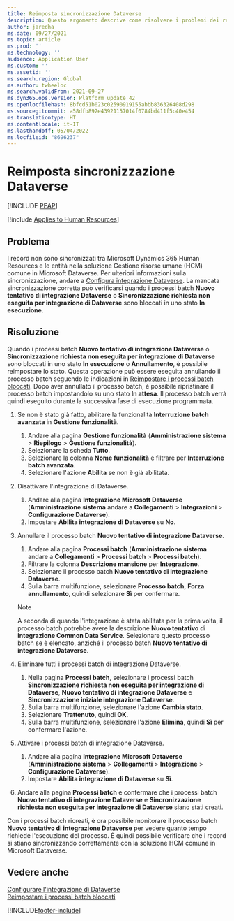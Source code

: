 ```yaml
---
title: Reimposta sincronizzazione Dataverse
description: Questo argomento descrive come risolvere i problemi dei record che non si sincronizzano correttamente tra Microsoft Dynamics 365 Human Resources e la soluzione Gestione risorse umane (HCM) comune in Microsoft Dataverse.
author: jaredha
ms.date: 09/27/2021
ms.topic: article
ms.prod: ''
ms.technology: ''
audience: Application User
ms.custom: ''
ms.assetid: ''
ms.search.region: Global
ms.author: twheeloc
ms.search.validFrom: 2021-09-27
ms.dyn365.ops.version: Platform update 42
ms.openlocfilehash: 8bfcd51b023c02590919155abbb836326408d298
ms.sourcegitcommit: a58dfb892e43921157014f0784bd411f5c40e454
ms.translationtype: HT
ms.contentlocale: it-IT
ms.lasthandoff: 05/04/2022
ms.locfileid: "8696237"
---
```

# <a name="reset-dataverse-synchronization"></a>Reimposta sincronizzazione Dataverse


[!INCLUDE [PEAP](../includes/peap-2.md)]

[!include [Applies to Human Resources](../includes/applies-to-hr.md)]

## <a name="issue"></a>Problema

I record non sono sincronizzati tra Microsoft Dynamics 365 Human Resources e le entità nella soluzione Gestione risorse umane (HCM) comune in Microsoft Dataverse. Per ulteriori informazioni sulla sincronizzazione, andare a [Configura integrazione Dataverse](hr-admin-integration-common-data-service.md). La mancata sincronizzazione corretta può verificarsi quando i processi batch **Nuovo tentativo di integrazione Dataverse** o **Sincronizzazione richiesta non eseguita per integrazione di Dataverse** sono bloccati in uno stato **In esecuzione**.

## <a name="resolution"></a>Risoluzione

Quando i processi batch **Nuovo tentativo di integrazione Dataverse** o **Sincronizzazione richiesta non eseguita per integrazione di Dataverse** sono bloccati in uno stato **In esecuzione** o **Annullamento**, è possibile reimpostare lo stato. Questa operazione può essere eseguita annullando il processo batch seguendo le indicazioni in [Reimpostare i processi batch bloccati](hr-admin-troubleshooting-batch-execution.md). Dopo aver annullato il processo batch, è possibile ripristinare il processo batch impostandolo su uno stato **In attesa**. Il processo batch verrà quindi eseguito durante la successiva fase di esecuzione programmata.

1. Se non è stato già fatto, abilitare la funzionalità **Interruzione batch avanzata** in **Gestione funzionalità**.
   1. Andare alla pagina **Gestione funzionalità** (**Amministrazione sistema** > **Riepilogo** > **Gestione funzionalità**).
   2. Selezionare la scheda **Tutto**.
   3. Selezionare la colonna **Nome funzionalità** e filtrare per **Interruzione batch avanzata**.
   4. Selezionare l'azione **Abilita** se non è già abilitata.

2. Disattivare l'integrazione di Dataverse.
   1. Andare alla pagina **Integrazione Microsoft Dataverse** (**Amministrazione sistema** andare a **Collegamenti** > **Integrazioni** > **Configurazione Dataverse**).
   2. Impostare **Abilita integrazione di Dataverse** su **No**.

3. Annullare il processo batch **Nuovo tentativo di integrazione Dataverse**.
   1. Andare alla pagina **Processi batch** (**Amministrazione sistema** andare a **Collegamenti** > **Processi batch** > **Processi batch**).
   2. Filtrare la colonna **Descrizione mansione** per **Integrazione**.
   3. Selezionare il processo batch **Nuovo tentativo di integrazione Dataverse**.
   4. Sulla barra multifunzione, selezionare **Processo batch**, **Forza annullamento**, quindi selezionare **Sì** per confermare.

   > [!NOTE]
   > A seconda di quando l'integrazione è stata abilitata per la prima volta, il processo batch potrebbe avere la descrizione **Nuovo tentativo di integrazione Common Data Service**. Selezionare questo processo batch se è elencato, anziché il processo batch **Nuovo tentativo di integrazione Dataverse**.

4. Eliminare tutti i processi batch di integrazione Dataverse.
   1. Nella pagina **Processi batch**, selezionare i processi batch **Sincronizzazione richiesta non eseguita per integrazione di Dataverse**, **Nuovo tentativo di integrazione Dataverse** e **Sincronizzazione iniziale integrazione Dataverse**.
   2. Sulla barra multifunzione, selezionare l'azione **Cambia stato**. 
   3. Selezionare **Trattenuto**, quindi **OK**.
   4. Sulla barra multifunzione, selezionare l'azione **Elimina**, quindi **Sì** per confermare l'azione.

5. Attivare i processi batch di integrazione Dataverse.
   1. Andare alla pagina **Integrazione Microsoft Dataverse** (**Amministrazione sistema** > **Collegamenti** > **Integrazione** > **Configurazione Dataverse**).
   2. Impostare **Abilita integrazione di Dataverse** su **Sì**.

6. Andare alla pagina **Processi batch** e confermare che i processi batch **Nuovo tentativo di integrazione Dataverse** e **Sincronizzazione richiesta non eseguita per integrazione di Dataverse** siano stati creati.

Con i processi batch ricreati, è ora possibile monitorare il processo batch **Nuovo tentativo di integrazione Dataverse** per vedere quanto tempo richiede l'esecuzione del processo. È quindi possibile verificare che i record si stiano sincronizzando correttamente con la soluzione HCM comune in Microsoft Dataverse.

## <a name="see-also"></a>Vedere anche

[Configurare l'integrazione di Dataverse](hr-admin-integration-common-data-service.md)<br>
[Reimpostare i processi batch bloccati](hr-admin-troubleshooting-batch-execution.md)


[!INCLUDE[footer-include](../includes/footer-banner.md)]
